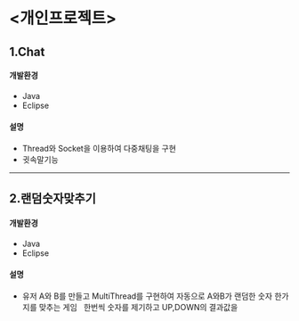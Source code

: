 # <개인프로젝트>


## 1.Chat
#### 개발환경
* Java
* Eclipse
#### 설명
* Thread와 Socket을 이용하여 다중채팅을 구현 
* 귓속말기능

---

## 2.랜덤숫자맞추기 
#### 개발환경
* Java
* Eclipse
#### 설명
* 유저 A와 B를 만들고 MultiThread를 구현하여 자동으로 A와B가 랜덤한 숫자 한가지를 맞추는 게임 
  한번씩 숫자를 제기하고 UP,DOWN의 결과값을 
